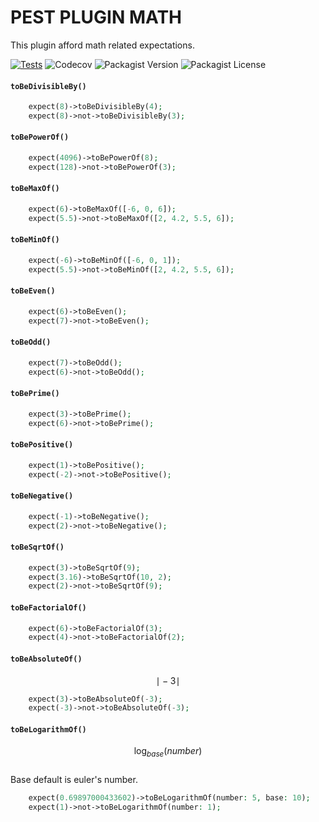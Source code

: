 # PEST PLUGIN MATH

This plugin afford math related expectations.


[![Tests](https://github.com/faissaloux/pest-plugin-math/actions/workflows/tests.yml/badge.svg)](https://github.com/faissaloux/pest-plugin-math/actions/workflows/tests.yml) ![Codecov](https://img.shields.io/codecov/c/github/faissaloux/pest-plugin-math) ![Packagist Version](https://img.shields.io/packagist/v/faissaloux/pest-plugin-math) ![Packagist License](https://img.shields.io/packagist/l/faissaloux/pest-plugin-math)


#### `toBeDivisibleBy()`
```php
    expect(8)->toBeDivisibleBy(4);
    expect(8)->not->toBeDivisibleBy(3);
```

#### `toBePowerOf()`
```php
    expect(4096)->toBePowerOf(8);
    expect(128)->not->toBePowerOf(3);
```

#### `toBeMaxOf()`
```php
    expect(6)->toBeMaxOf([-6, 0, 6]);
    expect(5.5)->not->toBeMaxOf([2, 4.2, 5.5, 6]);
```

#### `toBeMinOf()`
```php
    expect(-6)->toBeMinOf([-6, 0, 1]);
    expect(5.5)->not->toBeMinOf([2, 4.2, 5.5, 6]);
```

#### `toBeEven()`
```php
    expect(6)->toBeEven();
    expect(7)->not->toBeEven();
```

#### `toBeOdd()`
```php
    expect(7)->toBeOdd();
    expect(6)->not->toBeOdd();
```

#### `toBePrime()`
```php
    expect(3)->toBePrime();
    expect(6)->not->toBePrime();
```

#### `toBePositive()`
```php
    expect(1)->toBePositive();
    expect(-2)->not->toBePositive();
```

#### `toBeNegative()`
```php
    expect(-1)->toBeNegative();
    expect(2)->not->toBeNegative();
```

#### `toBeSqrtOf()`
```php
    expect(3)->toBeSqrtOf(9);
    expect(3.16)->toBeSqrtOf(10, 2);
    expect(2)->not->toBeSqrtOf(9);
```

#### `toBeFactorialOf()`
```php
    expect(6)->toBeFactorialOf(3);
    expect(4)->not->toBeFactorialOf(2);
```

#### `toBeAbsoluteOf()`
$$\mid -3 \mid$$
```php
    expect(3)->toBeAbsoluteOf(-3);
    expect(-3)->not->toBeAbsoluteOf(-3);
```

#### `toBeLogarithmOf()`
$$\log_{base}(number)$$
<br>
Base default is euler's number.
```php
    expect(0.69897000433602)->toBeLogarithmOf(number: 5, base: 10);
    expect(1)->not->toBeLogarithmOf(number: 1);
```
